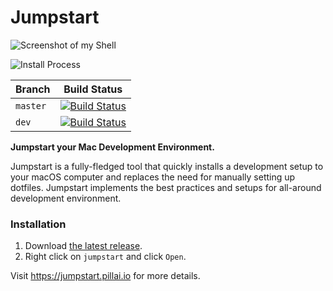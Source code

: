 
# Jumpstart

![Screenshot of my Shell](https://imgur.com/zLLU9VX.png)

![Install Process](https://i.imgur.com/mTQpmb1.gif)

| Branch | Build Status |
| --------- | ----- | 
| `master` |  [![Build Status](https://travis-ci.com/adityarpillai/jumpstart.svg?branch=master)](https://travis-ci.com/adityarpillai/jumpstart)   |
| `dev`    | [![Build Status](https://travis-ci.com/adityarpillai/jumpstart.svg?branch=dev)](https://travis-ci.com/adityarpillai/jumpstart) |

**Jumpstart your Mac Development Environment.**

Jumpstart is a fully-fledged tool that quickly installs a development setup to your macOS computer and replaces the need for manually setting up dotfiles. Jumpstart implements the best practices and setups for all-around development environment.

### Installation

1) Download [the latest release](https://github.com/adityarpillai/jumpstart/releases).
2) Right click on `jumpstart` and click `Open`. 

Visit https://jumpstart.pillai.io for more details.
